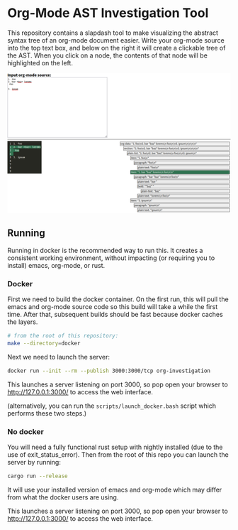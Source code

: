 # Org-Mode AST Investigation Tool
This repository contains a slapdash tool to make visualizing the abstract syntax tree of an org-mode document easier. Write your org-mode source into the top text box, and below on the right it will create a clickable tree of the AST. When you click on a node, the contents of that node will be highlighted on the left.

![Screenshot showing the interface to the org-mode abstract syntax tree investigation tool.](readme/screenshot.png?raw=true "Org-mode investigation tool interface")

## Running
Running in docker is the recommended way to run this. It creates a consistent working environment, without impacting (or requiring you to install) emacs, org-mode, or rust.
### Docker
First we need to build the docker container. On the first run, this will pull the emacs and org-mode source code so this build will take a while the first time. After that, subsequent builds should be fast because docker caches the layers.

```bash
# from the root of this repository:
make --directory=docker
```

Next we need to launch the server:
```bash
docker run --init --rm --publish 3000:3000/tcp org-investigation
```

This launches a server listening on port 3000, so pop open your browser to http://127.0.0.1:3000/ to access the web interface.

(alternatively, you can run the `scripts/launch_docker.bash` script which performs these two steps.)
### No docker
You will need a fully functional rust setup with nightly installed (due to the use of exit_status_error). Then from the root of this repo you can launch the server by running:

```bash
cargo run --release
```

It will use your installed version of emacs and org-mode which may differ from what the docker users are using.

This launches a server listening on port 3000, so pop open your browser to http://127.0.0.1:3000/ to access the web interface.
